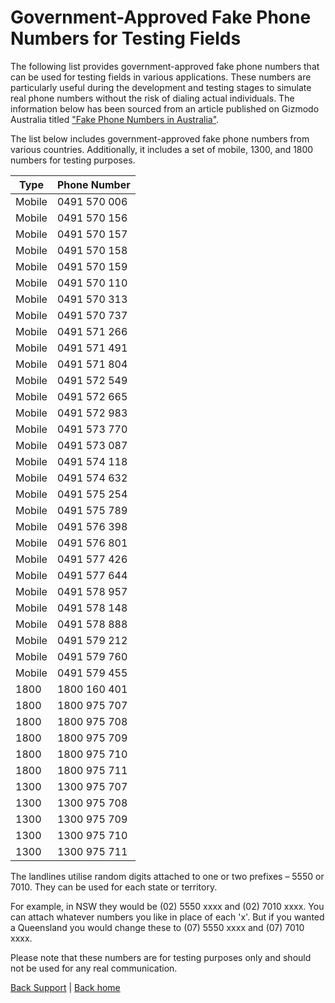 # Government-Approved Fake Phone Numbers for Testing Fields

The following list provides government-approved fake phone numbers that can be used for testing fields in various applications. These numbers are particularly useful during the development and testing stages to simulate real phone numbers without the risk of dialing actual individuals. The information below has been sourced from an article published on Gizmodo Australia titled ["Fake Phone Numbers in Australia"](https://gizmodo.com.au/2021/02/fake-phone-numbers-australia/).

The list below includes government-approved fake phone numbers from various countries. Additionally, it includes a set of mobile, 1300, and 1800 numbers for testing purposes.

| Type   | Phone Number |
| ------ | ------------ |
| Mobile | 0491 570 006 |
| Mobile | 0491 570 156 |
| Mobile | 0491 570 157 |
| Mobile | 0491 570 158 |
| Mobile | 0491 570 159 |
| Mobile | 0491 570 110 |
| Mobile | 0491 570 313 |
| Mobile | 0491 570 737 |
| Mobile | 0491 571 266 |
| Mobile | 0491 571 491 |
| Mobile | 0491 571 804 |
| Mobile | 0491 572 549 |
| Mobile | 0491 572 665 |
| Mobile | 0491 572 983 |
| Mobile | 0491 573 770 |
| Mobile | 0491 573 087 |
| Mobile | 0491 574 118 |
| Mobile | 0491 574 632 |
| Mobile | 0491 575 254 |
| Mobile | 0491 575 789 |
| Mobile | 0491 576 398 |
| Mobile | 0491 576 801 |
| Mobile | 0491 577 426 |
| Mobile | 0491 577 644 |
| Mobile | 0491 578 957 |
| Mobile | 0491 578 148 |
| Mobile | 0491 578 888 |
| Mobile | 0491 579 212 |
| Mobile | 0491 579 760 |
| Mobile | 0491 579 455 |
| 1800   | 1800 160 401 |
| 1800   | 1800 975 707 |
| 1800   | 1800 975 708 |
| 1800   | 1800 975 709 |
| 1800   | 1800 975 710 |
| 1800   | 1800 975 711 |
| 1300   | 1300 975 707 |
| 1300   | 1300 975 708 |
| 1300   | 1300 975 709 |
| 1300   | 1300 975 710 |
| 1300   | 1300 975 711 |

The landlines utilise random digits attached to one or two prefixes – 5550 or 7010. They can be used for each state or territory.

For example, in NSW they would be (02) 5550 xxxx and (02) 7010 xxxx. You can attach whatever numbers you like in place of each 'x'. But if you wanted a Queensland you would change these to (07) 5550 xxxx and (07) 7010 xxxx.

Please note that these numbers are for testing purposes only and should not be used for any real communication.

[Back Support](/support/SUPPORTLIST.html) | [Back home](/)
